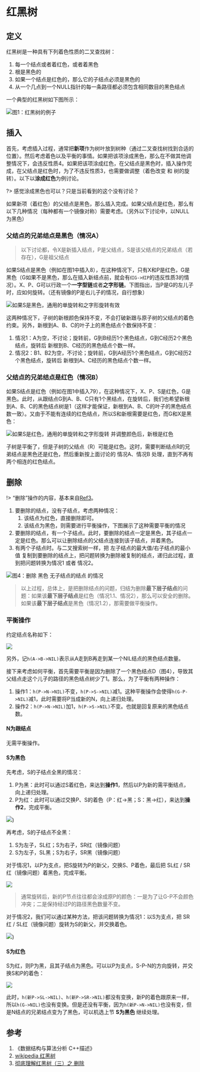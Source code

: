 # 红黑树

## 定义

红黑树是一种具有下列着色性质的二叉查找树：

1. 每一个结点或者着红色，或者着黑色
2. 根是黑色的
3. 如果一个结点是红色的，那么它的子结点必须是黑色的
4. 从一个几点到一个NULL指针的每一条路径都必须包含相同数目的黑色结点

一个典型的红黑树如下图所示：

![图1：红黑树的例子](https://engineers-cool-1251518258.cos.ap-chengdu.myqcloud.com/rbtree.svg)

## 插入

首先，考虑插入过程，通常把**新项**作为树叶放到树种（通过二叉查找树找到合适的位置）。然后考虑着色以及平衡的事情。如果把该项涂成黑色，那么在不做其他调整情况下，会违反性质4。如果把该项涂成红色，在父结点是黑色时，插入操作完成，在父结点是红色时，为了不违反性质3，也需要做调整（着色改变 和 树的旋转）。以下以**涂成红色**为例讨论。

?> 感觉涂成黑色也可以？只是当前看到的这个没有讨论？

如果新项（着红色）的父结点是黑色，那么插入完成。如果父结点是红色，那么有以下几种情况（每种都有一个镜像对称）需要考虑。（另外以下讨论中，以NULL为黑色）

### 父结点的兄弟结点是黑色（情况A）

> 以下讨论都，令X是新插入结点，P是父结点，S是该父结点的兄弟结点（若存在），G是祖父结点

如果S结点是黑色（例如在图1中插入8），在这种情况下，只有X和P是红色，G是黑色（G如果不是黑色，那么在插入新结点前，就会有`红G->红P`的违反性质3的情况）。X、P、G可以行政一个**一字型链**或者**之字形链**。下图指出，当P是G的左儿子时，应如何旋转。（还有镜像的P是右儿子的情况，自行想象）

![如果S是黑色，通用的单旋转和之字形旋转有效](https://engineers-cool-1251518258.cos.ap-chengdu.myqcloud.com/rbtree_insert_S_B.svg)

这两种情况下，子树的新根颜色保持不变，不会打破新跟与原子树的父结点的着色约束。另外，新根到A、B、C的叶子上的黑色结点个数保持不变：

1. 情况1：A为空，不讨论；旋转前，G到B经历1个黑色结点，G到C经历2个黑色结点，旋转后 新根到B、C经历的黑色结点个数一样。
2. 情况2：B1、B2为空，不讨论；旋转前，G到A经历1个黑色结点，G到C经历2个黑色结点，旋转后 新根到A、C经历的黑色结点个数一样。

### 父结点的兄弟结点是红色（情况B）

如果S结点是红色（例如在图1中插入79），在这种情况下，X、P、S是红色，G是黑色。此时，从跟结点G到A、B、C只有1个黑结点，在旋转后，我们也希望新根到A、B、C的黑色结点树是1（这样才能保证，新根到A、B、C的叶子的黑色结点数一致）。又由于不能有连续的红色结点，所以S和新根需要是红色，而G和X是黑色：

![如果S是红色，通用的单旋转和之字形旋转 并调整颜色后，新根是红色](https://engineers-cool-1251518258.cos.ap-chengdu.myqcloud.com/rbtree_insert_S_R.svg)

子树是平衡了，但是子树的父结点（R）可能是红色。这时，需要判断结点R的兄弟结点是黑色还是红色，然后重新按上面讨论的 情况A、情况B 处理，直到不再有两个相连的红色结点。

## 删除

!> “删除”操作的内容，基本来自[Ref3](https://www.jianshu.com/p/84416644c080)。

1. 要删除的结点，没有子结点，考虑两种情况：
    1. 该结点为红色，直接删除即可。
    2. 该结点为黑色，则需要进行平衡操作，下图展示了这种需要平衡的情况
2. 要删除的结点，有一个子结点。此时，要删除的结点一定是黑色，其子结点一定是红色。那么可以让删除结点的父结点连接到该子结点，并着黑色。
3. 有两个子结点时。与二叉搜索树一样，把 左子结点的最大值/右子结点的最小值 复制到要删除的结点上，把问题转换为删除被复制的结点，递归此过程，直到把问题转换为情况1 或者 情况2。

![图4：删除 黑色 无子结点的结点 的情况](https://engineers-cool-1251518258.cos.ap-chengdu.myqcloud.com/rbtree_delete_1_2_note.svg)

> 以上过程，总体上，是把删除结点的问题，归结为删除**最下层子结点**的问题：如果该**最下层子结点**是红色（情况1.1、情况2），那么可以安全的删除。如果该**最下层子结点**是黑色（情况1.2），那需要做平衡操作。

### 平衡操作

约定结点名称如下：

![](https://engineers-cool-1251518258.cos.ap-chengdu.myqcloud.com/rbtree_rl.svg)

另外，记`h(A->B->NIL)`表示从A走到B再走到某一个NIL结点的黑色结点数量。

接下来考虑如何平衡，首先需要平衡是因为删除了一个黑色结点D（图4），导致其父结点走这个儿子的路径的黑色结点树少了1。那么，为了平衡有两种操作：

1. 操作1：`h(P->N->NIL)`不变，`h(P->S->NIL)`减1。这种平衡操作会使得`h(G-P->NIL)`减1，此时需要将P当成新的N，向上递归处理。
2. 操作2：`h(P->N->NIL)`加1，`h(P->S->NIL)`不变。也就是回复原来的黑色结点数。

#### N为跟结点

无需平衡操作。

#### S为黑色

先考虑，S的子结点全黑的情况：
1. P为黑：此时可以通过S着红色，来达到**操作1**，然后以P为新的需平衡结点，向上递归处理。
2. P为红：此时可以通过交换P、S的着色（P：红->黑；S：黑->红），来达到**操作2**，完成平衡。

![](https://engineers-cool-1251518258.cos.ap-chengdu.myqcloud.com/rbtree_delete_sb.svg))

再考虑，S的子结点不全黑：
1. S为左子，SL红；S为右子，SR红（镜像问题）
2. S为左子，SL黑；S为右子，SR黑（镜像问题）

对于情况1，以P为支点，把S旋转为P的新父，交换S、P着色，最后把 SL红 / SR红（镜像问题）着黑色，完成平衡。

![](https://engineers-cool-1251518258.cos.ap-chengdu.myqcloud.com/rbtree_delete_snotallb.svg)

> 通常旋转后，新的P节点往往都会涂成原P的颜色：一是为了让G-P不会颜色冲突；二是保持经过P的路径黑色数量不变。

对于情况2，我们可以通过某种方法，把该问题转换为情况1：以S为支点，把 SR红 / SL红（镜像问题）旋转为S的新父，并交换着色。

![](https://engineers-cool-1251518258.cos.ap-chengdu.myqcloud.com/rbtree_delete_snotallb_2.svg))

#### S为红色

S为红，则P为黑，且其子结点为黑色。可以以P为支点，S-P-N的方向旋转，并交换S和P的着色：

![](https://engineers-cool-1251518258.cos.ap-chengdu.myqcloud.com/rbtree_delete_sred.svg)

此时，`h(新P->SL->NIL)`、`h(新P->SR->NIL)`都没有变换，新P的着色跟原来一样，所以`h(G->NIL)`也没有变换。但是还没有平衡，因为`h(新P->N->NIL)`也没有变，但是N结点的兄弟结点变为了黑色，可以机选上节 **S为黑色** 继续处理。

## 参考

1. 《数据结构与算法分析 C++描述》
2. [wikipedia 红黑树](https://zh.wikipedia.org/wiki/%E7%BA%A2%E9%BB%91%E6%A0%91)
3. [彻底理解红黑树（三）之 删除](https://www.jianshu.com/p/84416644c080)
